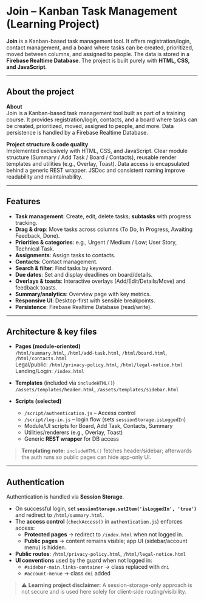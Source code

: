 # Join – Kanban Task Management (Learning Project)

**Join** is a Kanban-based task management tool. It offers registration/login, contact management, and a board where tasks can be created, prioritized, moved between columns, and assigned to people. The data is stored in a **Firebase Realtime Database**. The project is built purely with **HTML, CSS, and JavaScript**.

---

## About the project

**About**  
Join is a Kanban-based task management tool built as part of a training course. It provides registration/login, contacts, and a board where tasks can be created, prioritized, moved, assigned to people, and more. Data persistence is handled by a Firebase Realtime Database.

**Project structure & code quality**  
Implemented exclusively with HTML, CSS, and JavaScript. Clear module structure (Summary / Add Task / Board / Contacts), reusable render templates and utilities (e.g., Overlay, Toast). Data access is encapsulated behind a generic REST wrapper. JSDoc and consistent naming improve readability and maintainability.

---

## Features

- **Task management**: Create, edit, delete tasks; **subtasks** with progress tracking.
- **Drag & drop**: Move tasks across columns (To Do, In Progress, Awaiting Feedback, Done).
- **Priorities & categories**: e.g., Urgent / Medium / Low; User Story, Technical Task.
- **Assignments**: Assign tasks to contacts.
- **Contacts**: Contact management.
- **Search & filter**: Find tasks by keyword.
- **Due dates**: Set and display deadlines on board/details.
- **Overlays & toasts**: Interactive overlays (Add/Edit/Details/Move) and feedback toasts.
- **Summary/analytics**: Overview page with key metrics.
- **Responsive UI**: Desktop-first with sensible breakpoints.
- **Persistence**: Firebase Realtime Database (read/write).

---

## Architecture & key files

- **Pages (module-oriented)**  
  `/html/summary.html`, `/html/add-task.html`, `/html/board.html`, `/html/contacts.html`  
  Legal/public: `/html/privacy-policy.html`, `/html/legal-notice.html`  
  Landing/Login: `/index.html`

- **Templates** (included via `includeHTML()`)  
  `/assets/templates/header.html`, `/assets/templates/sidebar.html`

- **Scripts (selected)**  
  - `/script/authentication.js` – Access control
  - `/script/log-in.js` – login flow (sets `sessionStorage.isLoggedIn`)  
  - Module/UI scripts for Board, Add Task, Contacts, Summary  
  - Utilities/renderers (e.g., Overlay, Toast)  
  - Generic **REST wrapper** for DB access

> **Templating note:** `includeHTML()` fetches header/sidebar; afterwards the auth runs so public pages can hide app-only UI.

---

## Authentication

Authentication is handled via **Session Storage**.

- On successful login, set **`sessionStorage.setItem('isLoggedIn', 'true')`** and redirect to `/html/summary.html`.
- The **access control** (`checkAccess()` in `authentication.js`) enforces access:
  - **Protected pages** → redirect to `/index.html` when not logged in.
  - **Public pages** → content remains visible; app UI (sidebar/account menu) is hidden.
- **Public routes**: `/html/privacy-policy.html`, `/html/legal-notice.html`
- **UI conventions** used by the guard when not logged in:
  - `#sidebar-main.links-container` → class replaced with `dni`
  - `#account-menue` → class `dni` added

> ⚠️ **Learning project disclaimer:** A session-storage-only approach is not secure and is used here solely for client-side routing/visibility.